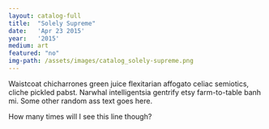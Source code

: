 ```yaml
---
layout: catalog-full
title:  "Solely Supreme"
date:   'Apr 23 2015'
year:	'2015'
medium: art
featured: "no"
img-path: /assets/images/catalog_solely-supreme.png
---
```


Waistcoat chicharrones green juice flexitarian affogato celiac semiotics, cliche pickled pabst. Narwhal intelligentsia gentrify etsy farm-to-table banh mi.
Some other random ass text goes here.

How many times will I see this line though?